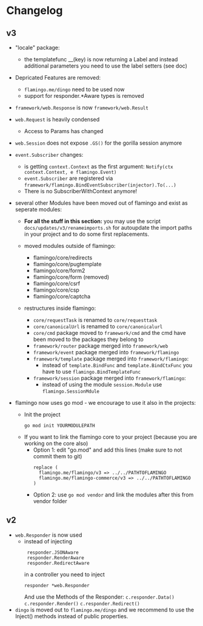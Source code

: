 # Changelog

## v3

- "locale" package:
  - the templatefunc __(key) is now returning a Label and instead additional parameters you need to use the label setters (see doc)
- Depricated Features are removed:
  - `flamingo.me/dingo` need to be used now
  - support for responder.*Aware types is removed
- `framework/web.Response` is now `framework/web.Result`
- `web.Request` is heavily condensed
  - Access to Params has changed
- `web.Session` does not expose `.GS()` for the gorilla session anymore
- `event.Subscriber` changes:
  - is getting `context.Context` as the first argument: `Notify(ctx context.Context, e flamingo.Event)`
  - `event.Subscriber` are registered via `framework/flamingo.BindEventSubscriber(injector).To(...)`
  - There is no SubscriberWithContext anymore!
- several other Modules have been moved out of flamingo and exist as seperate modules:
  - **For all the stuff in this section:** you may use the script `docs/updates/v3/renameimports.sh` for autoupdate the import paths in your project and to do some first replacements.
  - moved modules outside of flamingo:
    - flamingo/core/redirects
    - flamingo/core/pugtemplate
    - flamingo/core/form2
    - flamingo/core/form (removed)
    - flamingo/core/csrf
    - flamingo/core/csp
    - flamingo/core/captcha
    
  - restructures inside flamingo:
    - `core/requestTask` is renamed to `core/requesttask`
    - `core/canonicalUrl` is renamed to `core/canonicalurl`
    - `core/cmd` package moved to `framework/cmd` and the cmd have been moved to the packages they belong to
    - `framework/router` package merged into `framework/web`
    - `framework/event` package merged into `framework/flamingo`
    - `framework/template` package merged into `framework/flamingo`:
      - instead of `template.BindFunc` and `template.BindCtxFunc` you have to use `flamingo.BindTemplateFunc`
    - `framework/session` package merged into `framework/flamingo`:
      - instead of using the module `session.Module` use `flamingo.SessionMdule`
  
- flamingo now uses go mod - we encourage to use it also in the projects:
  - Init the project
    ```
    go mod init YOURMODULEPATH
    ```
  - If you want to link the flamingo core to your project (because you are working on the core also)
    - Option 1:
      edit "go.mod" and add this lines (make sure to not commit them to git)
      ```
      replace (
        flamingo.me/flamingo/v3 => ../../PATHTOFLAMINGO
        flamingo.me/flamingo-commerce/v3 => ../../PATHTOFLAMINGO
      )
      ```
    - Option 2:
      use `go mod vendor` and link the modules after this from vendor folder

## v2

- `web.Responder` is now used
  - instead of injecting 
    ```
     responder.JSONAware
     responder.RenderAware
     responder.RedirectAware
     ``` 
     in a controller you need to inject 
     ```
     responder *web.Responder
     ```
     And use the Methods of the Responder:
     `c.responder.Data()` `c.responder.Render()`  `c.responder.Redirect()`
- `dingo` is moved out to `flamingo.me/dingo` and we recommend to use the Inject() methods instead of public properties.
